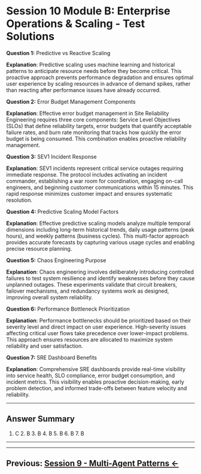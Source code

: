 # Session 10 Module B: Enterprise Operations & Scaling - Test Solutions


**Question 1:** Predictive vs Reactive Scaling  

**Explanation**: Predictive scaling uses machine learning and historical patterns to anticipate resource needs before they become critical. This proactive approach prevents performance degradation and ensures optimal user experience by scaling resources in advance of demand spikes, rather than reacting after performance issues have already occurred.

**Question 2:** Error Budget Management Components  

**Explanation**: Effective error budget management in Site Reliability Engineering requires three core components: Service Level Objectives (SLOs) that define reliability targets, error budgets that quantify acceptable failure rates, and burn rate monitoring that tracks how quickly the error budget is being consumed. This combination enables proactive reliability management.

**Question 3:** SEV1 Incident Response  

**Explanation**: SEV1 incidents represent critical service outages requiring immediate response. The protocol includes activating an incident commander, establishing a war room for coordination, engaging on-call engineers, and beginning customer communications within 15 minutes. This rapid response minimizes customer impact and ensures systematic resolution.

**Question 4:** Predictive Scaling Model Factors  

**Explanation**: Effective predictive scaling models analyze multiple temporal dimensions including long-term historical trends, daily usage patterns (peak hours), and weekly patterns (business cycles). This multi-factor approach provides accurate forecasts by capturing various usage cycles and enabling precise resource planning.

**Question 5:** Chaos Engineering Purpose  

**Explanation**: Chaos engineering involves deliberately introducing controlled failures to test system resilience and identify weaknesses before they cause unplanned outages. These experiments validate that circuit breakers, failover mechanisms, and redundancy systems work as designed, improving overall system reliability.

**Question 6:** Performance Bottleneck Prioritization  

**Explanation**: Performance bottlenecks should be prioritized based on their severity level and direct impact on user experience. High-severity issues affecting critical user flows take precedence over lower-impact problems. This approach ensures resources are allocated to maximize system reliability and user satisfaction.

**Question 7:** SRE Dashboard Benefits  

**Explanation**: Comprehensive SRE dashboards provide real-time visibility into service health, SLO compliance, error budget consumption, and incident metrics. This visibility enables proactive decision-making, early problem detection, and informed trade-offs between feature velocity and reliability.

---

## Answer Summary

1. C  2. B  3. B  4. B  5. B  6. B  7. B  

---

---

**Previous:** [Session 9 - Multi-Agent Patterns ←](Session9_Multi_Agent_Patterns.md)
---

